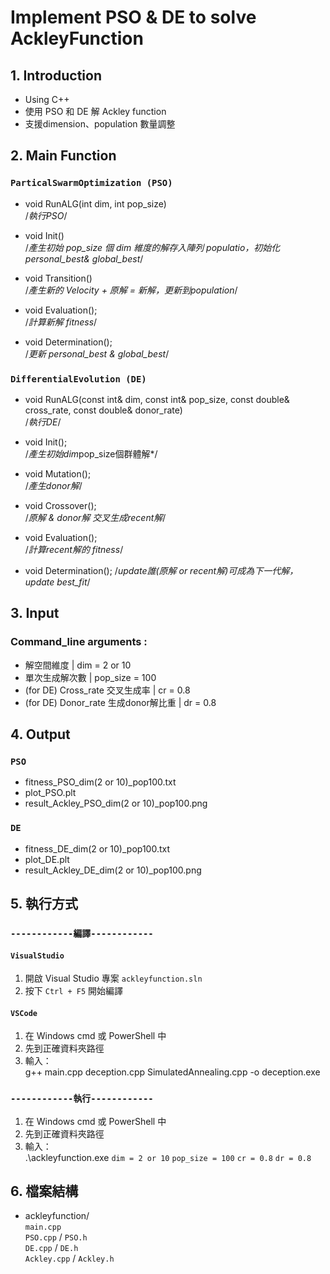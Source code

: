 # Implement PSO & DE to solve AckleyFunction

##  1. Introduction
- Using C++
- 使用 PSO 和 DE 解 Ackley function
- 支援dimension、population 數量調整

## 2. Main Function
### `ParticalSwarmOptimization (PSO)`
- void RunALG(int dim, int pop_size)   
/*執行PSO*/

- void Init()           
/*產生初始 pop_size 個 dim 維度的解存入陣列 populatio，初始化 personal_best& global_best*/

- void Transition()     
/*產生新的 Velocity + 原解 = 新解，更新到population*/

- void Evaluation();    
/*計算新解 fitness*/

- void Determination();   
/*更新 personal_best & global_best*/

### `DifferentialEvolution (DE)`
- void RunALG(const int& dim, const int& pop_size, const double& cross_rate, const double& donor_rate)  
/*執行DE*/

- void Init();          
/*產生初始dim*pop_size個群體解*/

- void Mutation();      
/*產生donor解*/

- void Crossover();     
/*原解 & donor解 交叉生成recent解*/

- void Evaluation();    
/*計算recent解的 fitness*/

- void Determination(); 
/*update誰(原解 or recent解)可成為下一代解，update best_fit*/

## 3. Input
### Command_line arguments :
- 解空間維度 | dim = 2 or 10
- 單次生成解次數 | pop_size = 100
- (for DE) Cross_rate 交叉生成率 | cr = 0.8
- (for DE) Donor_rate 生成donor解比重 | dr = 0.8

## 4. Output
### `PSO`
- fitness_PSO_dim(2 or 10)_pop100.txt
- plot_PSO.plt
- result_Ackley_PSO_dim(2 or 10)_pop100.png
### `DE`
- fitness_DE_dim(2 or 10)_pop100.txt
- plot_DE.plt
- result_Ackley_DE_dim(2 or 10)_pop100.png

## 5. 執行方式     
### `------------編譯------------` 
#### `VisualStudio`
1. 開啟 Visual Studio 專案 `ackleyfunction.sln`
2. 按下 `Ctrl + F5` 開始編譯

#### `VSCode`
1. 在 Windows cmd 或 PowerShell 中
2. 先到正確資料夾路徑
3. 輸入：   
g++ main.cpp deception.cpp SimulatedAnnealing.cpp -o deception.exe  

### `------------執行------------`
1. 在 Windows cmd 或 PowerShell 中
2. 先到正確資料夾路徑
3. 輸入：   
.\ackleyfunction.exe `dim = 2 or 10` `pop_size = 100` `cr = 0.8` `dr = 0.8` 

##  6. 檔案結構
- ackleyfunction/  
 `main.cpp`  
 `PSO.cpp` / `PSO.h`  
 `DE.cpp` / `DE.h`   
 `Ackley.cpp` / `Ackley.h`
